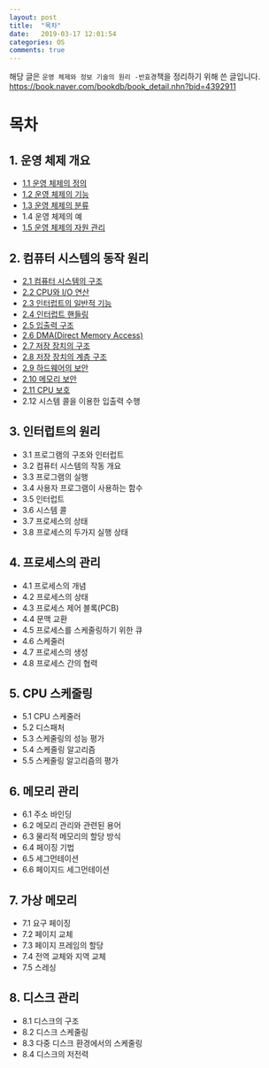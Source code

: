 ```yaml
---
layout: post
title:  "목차"
date:   2019-03-17 12:01:54
categories: OS
comments: true
---
```


해당 글은 `운영 체제와 정보 기술의 원리 -반효경`책을 정리하기 위해 쓴 글입니다.  
https://book.naver.com/bookdb/book_detail.nhn?bid=4392911

# 목차

## 1. 운영 체제 개요

- [1.1 운영 체제의 정의](https://chogyujin.github.io/2019/03/17/1.1%EC%9A%B4%EC%98%81-%EC%B2%B4%EC%A0%9C%EC%9D%98-%EC%A0%95%EC%9D%98/)
- [1.2 운영 체제의 기능](https://chogyujin.github.io/2019/03/17/1.2%EC%9A%B4%EC%98%81-%EC%B2%B4%EC%A0%9C%EC%9D%98-%EA%B8%B0%EB%8A%A5/)
- [1.3 운영 체제의 분류](https://chogyujin.github.io/2019/03/18/1.3-%EC%9A%B4%EC%98%81-%EC%B2%B4%EC%A0%9C%EC%9D%98-%EB%B6%84%EB%A5%98/)
- 1.4 운영 체제의 예
- [1.5 운영 체제의 자원 관리](https://chogyujin.github.io/2019/03/18/1.5-%EC%9A%B4%EC%98%81-%EC%B2%B4%EC%A0%9C%EC%9D%98-%EC%9E%90%EC%9B%90-%EA%B4%80%EB%A6%AC-%EA%B8%B0%EB%8A%A5/) 

## 2. 컴퓨터 시스템의 동작 원리

- [2.1 컴퓨터 시스템의 구조](https://chogyujin.github.io/2019/03/19/2.1-%EC%BB%B4%ED%93%A8%ED%84%B0-%EC%8B%9C%EC%8A%A4%ED%85%9C%EC%9D%98-%EA%B5%AC%EC%A1%B0/)
- [2.2 CPU와 I/O 연산](https://chogyujin.github.io/2019/03/19/2.2-CPU%EC%99%80-IO-%EC%97%B0%EC%82%B0/)
- [2.3 인터럽트의 일반적 기능](https://chogyujin.github.io/2019/03/19/2.3-%EC%9D%B8%ED%84%B0%EB%9F%BD%ED%8A%B8%EC%9D%98-%EC%9D%BC%EB%B0%98%EC%A0%81-%EA%B8%B0%EB%8A%A5/)
- [2.4 인터럽트 핸들링](https://chogyujin.github.io/2019/03/19/2.4-%EC%9D%B8%ED%84%B0%EB%9F%BD%ED%8A%B8-%ED%95%B8%EB%93%A4%EB%A7%81/)
- [2.5 입출력 구조](https://chogyujin.github.io/2019/03/22/2.5-%EC%9E%85%EC%B6%9C%EB%A0%A5-%EA%B5%AC%EC%A1%B0/)
- [2.6 DMA(Direct Memory Access)](https://chogyujin.github.io/2019/03/26/2.6-DMA(Direct-Memory-Access)/)
- [2.7 저장 장치의 구조](https://chogyujin.github.io/2019/03/26/2.7-%EC%A0%80%EC%9E%A5-%EC%9E%A5%EC%B9%98%EC%9D%98-%EA%B5%AC%EC%A1%B0/)
- [2.8 저장 장치의 계층 구조](https://chogyujin.github.io/2019/03/26/2.8-%EC%A0%80%EC%9E%A5-%EC%9E%A5%EC%B9%98%EC%9D%98-%EA%B3%84%EC%B8%B5-%EA%B5%AC%EC%A1%B0/)
- [2.9 하드웨어의 보안](https://chogyujin.github.io/2019/03/26/2.9-%ED%95%98%EB%93%9C%EC%9B%A8%EC%96%B4%EC%9D%98-%EB%B3%B4%EC%95%88/)
- [2.10 메모리 보안](https://chogyujin.github.io/2019/03/26/2.10-%EB%A9%94%EB%AA%A8%EB%A6%AC-%EB%B3%B4%EC%95%88/)
- [2.11 CPU 보호](https://chogyujin.github.io/2019/03/26/2.11-CPU-%EB%B3%B4%ED%98%B8/)
- 2.12 시스템 콜을 이용한 입출력 수행

## 3. 인터럽트의 원리

- 3.1 프로그램의 구조와 인터럽트
- 3.2 컴퓨터 시스템의 작동 개요
- 3.3 프로그램의 실행
- 3.4 사용자 프로그램이 사용하는 함수
- 3.5 인터럽트
- 3.6 시스템 콜
- 3.7 프로세스의 상태
- 3.8 프로세스의 두가지 실행 상태

## 4. 프로세스의 관리

- 4.1 프로세스의 개념
- 4.2 프로세스의 상태
- 4.3 프로세스 제어 블록(PCB)
- 4.4 문맥 교환
- 4.5 프로세스를 스케줄링하기 위한 큐
- 4.6 스케줄러
- 4.7 프로세스의 생성
- 4.8 프로세스 간의 협력

## 5. CPU 스케줄링

- 5.1 CPU 스케줄러
- 5.2 디스패처
- 5.3 스케줄링의 성능 평가
- 5.4 스케줄링 알고리즘
- 5.5 스케줄링 알고리즘의 평가

## 6. 메모리 관리

- 6.1 주소 바인딩
- 6.2 메모리 관리와 관련된 용어
- 6.3 물리적 메모리의 할당 방식
- 6.4 페이징 기법
- 6.5 세그먼테이션
- 6.6 페이지드 세그먼테이션

## 7. 가상 메모리

- 7.1 요구 페이징
- 7.2 페이지 교체
- 7.3 페이지 프레임의 할당
- 7.4 전역 교체와 지역 교체
- 7.5 스레싱

## 8. 디스크 관리

- 8.1 디스크의 구조
- 8.2 디스크 스케줄링
- 8.3 다중 디스크 환경에서의 스케줄링
- 8.4 디스크의 저전력 
